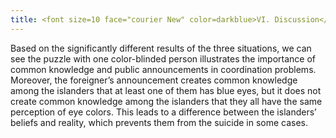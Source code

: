 ```yaml
---
title: <font size=10 face="courier New" color=darkblue>VI. Discussion</font>
---
```


Based on the significantly different results of the three situations, we can see the puzzle with one color-blinded person illustrates the importance of common knowledge and public announcements in coordination problems. Moreover, the foreigner’s announcement creates common knowledge among the islanders that at least one of them has blue eyes, but it does not create common knowledge among the islanders that they all have the same perception of eye colors. This leads to a difference between the islanders’ beliefs and reality, which prevents them from the suicide in some cases.


